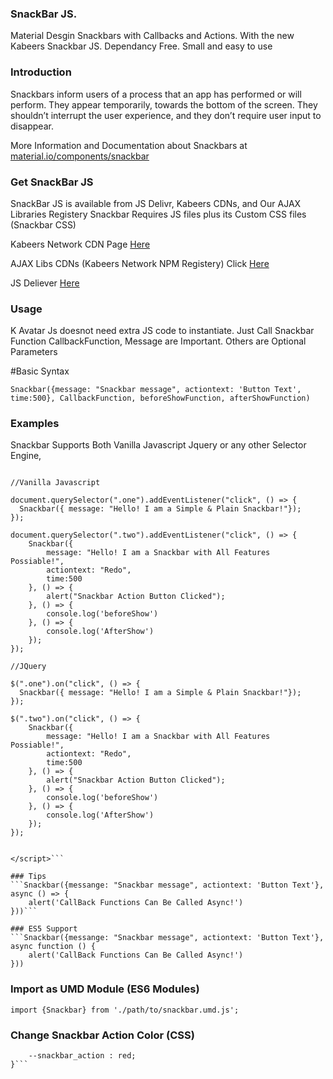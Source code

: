 ### SnackBar JS.
Material Desgin Snackbars with Callbacks and Actions. With the new Kabeers Snackbar JS. Dependancy Free. Small and easy to use


### Introduction
Snackbars inform users of a process that an app has performed or will perform. They appear temporarily, towards the bottom of the screen. They shouldn’t interrupt the user experience, and they don’t require user input to disappear.

More Information and Documentation about Snackbars at [material.io/components/snackbar](https://material.io/components/snackbars#anatomy)

### Get SnackBar JS
SnackBar JS is available from JS Delivr, Kabeers CDNs, and Our AJAX Libraries Registery
Snackbar Requires JS files plus its Custom CSS files (Snackbar CSS)

Kabeers Network CDN Page [Here](http://kabeersnetwork.dx.am/cdn?item=kabeers+Snackbar%20js)

AJAX Libs CDNs (Kabeers Network NPM Registery) Click [Here](http://ajax-libs.kabeersnetwork.rf.gd/)

JS Deliever [Here](https://cdn.jsdelivr.net/gh/kabeer11000/snackarjs@master/dist/snackbar.min.js)

### Usage
K Avatar Js doesnot need extra JS code to instantiate. Just Call Snackbar Function
CallbackFunction, Message are Important. Others are Optional Parameters

#Basic Syntax

```Snackbar({message: "Snackbar message", actiontext: 'Button Text', time:500}, CallbackFunction, beforeShowFunction, afterShowFunction)```


### Examples
Snackbar Supports Both Vanilla Javascript Jquery or any other Selector Engine,

```<script>

//Vanilla Javascript

document.querySelector(".one").addEventListener("click", () => {
  Snackbar({ message: "Hello! I am a Simple & Plain Snackbar!"});
});

document.querySelector(".two").addEventListener("click", () => {
	Snackbar({
		message: "Hello! I am a Snackbar with All Features Possiable!",
		actiontext: "Redo", 
		time:500
	}, () => {
		alert("Snackbar Action Button Clicked");
	}, () => {
		console.log('beforeShow')
	}, () => {
		console.log('AfterShow')
	});
});

//JQuery

$(".one").on("click", () => {
  Snackbar({ message: "Hello! I am a Simple & Plain Snackbar!"});
});

$(".two").on("click", () => {
	Snackbar({
		message: "Hello! I am a Snackbar with All Features Possiable!",
		actiontext: "Redo", 
		time:500
	}, () => {
		alert("Snackbar Action Button Clicked");
	}, () => {
		console.log('beforeShow')
	}, () => {
		console.log('AfterShow')
	});
});


</script>```

### Tips
```Snackbar({messange: "Snackbar message", actiontext: 'Button Text'}, async () => {
	alert('CallBack Functions Can Be Called Async!')
}))```

### ES5 Support
```Snackbar({messange: "Snackbar message", actiontext: 'Button Text'}, async function () {
	alert('CallBack Functions Can Be Called Async!')
}))
```
### Import as UMD Module (ES6 Modules)
```import {Snackbar} from './path/to/snackbar.umd.js';```

### Change Snackbar Action Color (CSS)
```:root{
    --snackbar_action : red;
}```
